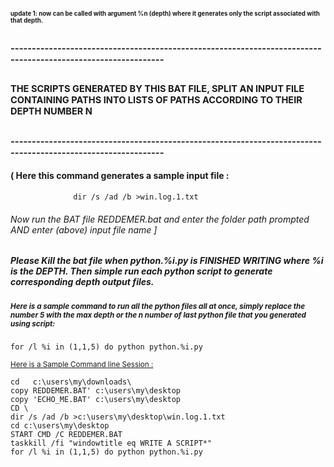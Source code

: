 #### <sup><sup>update 1: now can be called with argument %n (depth) where it generates only the script associated with that depth.
## <sup><sup>-------------------------------------------------------------------------------------------------------------
## <sup><sup>THE SCRIPTS GENERATED BY THIS BAT FILE, SPLIT AN INPUT FILE CONTAINING PATHS INTO LISTS OF PATHS ACCORDING TO THEIR DEPTH NUMBER N</sup></sup>
## <sup><sup>-------------------------------------------------------------------------------------------------------------

#### ( Here this command generates a sample input file :
```              dir /s /ad /b >win.log.1.txt```




###### Now run the BAT file REDDEMER.bat and enter the folder path prompted AND enter (above) input file name ]



##### Please Kill the bat file when python.%i.py is FINISHED WRITING where %i is the DEPTH. Then simple run each python script to generate corresponding depth output files.


##### <sup> Here is a sample command to run all the python files all at once, simply replace the number 5 with the max depth or the n number of last python file that you generated using script: </sup>
``for /l %i in (1,1,5) do python python.%i.py``


<sup><ins>Here is a Sample Command line Session :</ins>
```
cd   c:\users\my\downloads\
copy REDDEMER.BAT' c:\users\my\desktop
copy 'ECHO_ME.BAT' c:\users\my\desktop
CD \
dir /s /ad /b >c:\users\my\desktop\win.log.1.txt
cd c:\users\my\desktop
START CMD /C REDDEMER.BAT
taskkill /fi "windowtitle eq WRITE A SCRIPT*"
for /l %i in (1,1,5) do python python.%i.py
```






